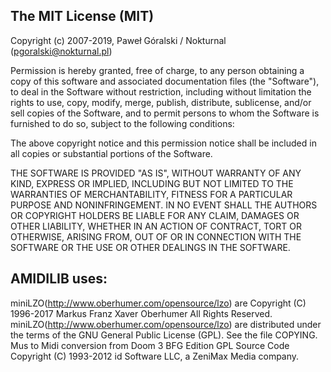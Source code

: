 
The MIT License (MIT)
---------------------

Copyright (c) 2007-2019, Paweł Góralski / Nokturnal (pgoralski@nokturnal.pl)

Permission is hereby granted, free of charge, to any person obtaining a copy of this software and associated documentation files (the "Software"), to deal in the Software without restriction, including without limitation the rights to use, copy, modify, merge, publish, distribute, sublicense, and/or sell copies of the Software, and to permit persons to whom the Software is furnished to do so, subject to the following conditions:

The above copyright notice and this permission notice shall be included in all copies or substantial portions of the Software.

THE SOFTWARE IS PROVIDED "AS IS", WITHOUT WARRANTY OF ANY KIND, EXPRESS OR IMPLIED, INCLUDING BUT NOT LIMITED TO THE WARRANTIES OF MERCHANTABILITY, FITNESS FOR A PARTICULAR PURPOSE AND NONINFRINGEMENT. IN NO EVENT SHALL THE AUTHORS OR COPYRIGHT HOLDERS BE LIABLE FOR ANY CLAIM, DAMAGES OR OTHER LIABILITY, WHETHER IN AN ACTION OF CONTRACT, TORT OR OTHERWISE, ARISING FROM, OUT OF OR IN CONNECTION WITH THE SOFTWARE OR THE USE OR OTHER DEALINGS IN THE SOFTWARE.


AMIDILIB uses:
--------------
miniLZO(http://www.oberhumer.com/opensource/lzo) are Copyright (C) 1996-2017 Markus Franz Xaver Oberhumer All Rights Reserved.
miniLZO(http://www.oberhumer.com/opensource/lzo) are distributed under the terms of the GNU General Public License (GPL).  See the file COPYING.
Mus to Midi conversion from Doom 3 BFG Edition GPL Source Code Copyright (C) 1993-2012 id Software LLC, a ZeniMax Media company. 

